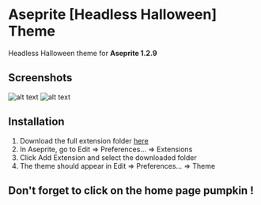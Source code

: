 # Aseprite [Headless Halloween] Theme

Headless Halloween theme for **Aseprite 1.2.9**

## Screenshots
![alt text](https://i.ibb.co/cL026C3/screen1.png)
![alt text](https://i.ibb.co/zm6tmbz/screen2.png)

## Installation

1. Download the full extension folder [here](https://github.com/Goomboo/headless-halloween/archive/master.zip)
2. In Aseprite, go to Edit ⇒ Preferences... ⇒ Extensions
3. Click Add Extension and select the downloaded folder
4. The theme should appear in Edit ⇒ Preferences... ⇒ Theme

## Don't forget to click on the home page pumpkin !
